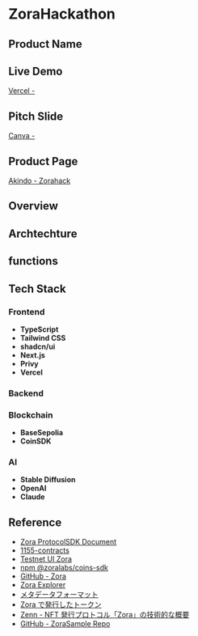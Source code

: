 # ZoraHackathon

## Product Name

## Live Demo

[Vercel - ]()

## Pitch Slide

[Canva - ]()

## Product Page

[Akindo - Zorahack](https://app.akindo.io/communities/pe6EzVQPafJgLnDE)

## Overview

## Archtechture

## functions

## Tech Stack

### Frontend

- **TypeScript**
- **Tailwind CSS**
- **shadcn/ui**
- **Next.js**
- **Privy**
- **Vercel**

### Backend

### Blockchain

- **BaseSepolia**
- **CoinSDK**

### AI

- **Stable Diffusion**
- **OpenAI**
- **Claude**

## Reference

- [Zora ProtocolSDK Document](https://docs.zora.co/protocol-sdk/introduction)
- [1155-contracts](https://github.com/ourzora/zora-protocol/tree/main/packages/1155-contracts)
- [Testnet UI Zora](https://testnet.zora.co/)
- [npm @zoralabs/coins-sdk](https://www.npmjs.com/package/@zoralabs/coins-sdk)
- [GitHub - Zora](https://github.com/ourzora/zora-protocol)
- [Zora Explorer](https://sepolia.explorer.zora.energy/)
- [メタデータフォーマット](https://docs.zora.co/contracts/Metadata)
- [Zora で発行したトークン](https://zora.co/coin/base:0x54ce08574374e7e879074d3c9e95ff9cef01547b)
- [Zenn - NFT 発行プロトコル「Zora」の技術的な概要](https://zenn.dev/senspace/articles/045febcf7a8604)
- [GitHub - ZoraSample Repo](https://github.com/mashharuki/zora-sample)
